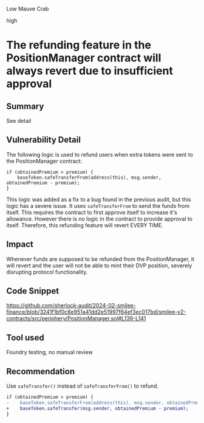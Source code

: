 Low Mauve Crab

high

# The refunding feature in the PositionManager contract will always revert due to insufficient approval

## Summary
See detail

## Vulnerability Detail
The following logic is used to refund users when extra tokens were sent to the PositionManager contract:
```solidity
if (obtainedPremium > premium) {
    baseToken.safeTransferFrom(address(this), msg.sender, obtainedPremium - premium);
} 
```
This logic was added as a fix to a bug found in the previous audit, but this logic has a severe issue. It uses `safeTransferFrom` to send the funds from itself. This requires the contract to first approve itself to increase it's allowance. However there is no logic in the contract to provide approval to itself. Therefore, this refunding feature will revert EVERY TIME.

## Impact
Whenever funds are supposed to be refunded from the PositionManager, it will revert and the user will not be able to mint their DVP position, severely disrupting protocol functionality.

## Code Snippet
https://github.com/sherlock-audit/2024-02-smilee-finance/blob/3241f1bf0c8e951a41dd2e51997f64ef3ec017bd/smilee-v2-contracts/src/periphery/PositionManager.sol#L139-L141

## Tool used
Foundry testing, no manual review

## Recommendation
Use `safeTransfer()` instead of `safeTransferFrom()` to refund.
```diff
if (obtainedPremium > premium) {
-    baseToken.safeTransferFrom(address(this), msg.sender, obtainedPremium - premium);
+    baseToken.safeTransfer(msg.sender, obtainedPremium - premium);
} 
```